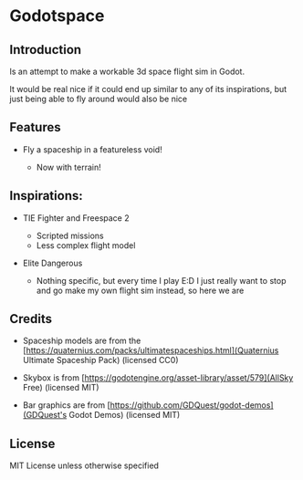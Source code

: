 # Godotspace

## Introduction

Is an attempt to make a workable 3d space flight sim in Godot.

It would be real nice if it could end up similar to any of its inspirations, but just being able to fly around would also be nice

## Features

*  Fly a spaceship in a featureless void!

    * Now with terrain!

## Inspirations:

*  TIE Fighter and Freespace 2

    * Scripted missions
    * Less complex flight model

*  Elite Dangerous

    * Nothing specific, but every time I play E:D I just really want to stop and go make my own flight sim instead, so here we are

## Credits

* Spaceship models are from the [https://quaternius.com/packs/ultimatespaceships.html](Quaternius Ultimate Spaceship Pack) (licensed CC0)

* Skybox is from [https://godotengine.org/asset-library/asset/579](AllSky Free) (licensed MIT)

* Bar graphics are from [https://github.com/GDQuest/godot-demos](GDQuest's Godot Demos) (licensed MIT)

## License

MIT License unless otherwise specified
